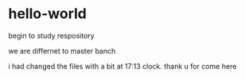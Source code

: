 # hello-world
begin to study  respository


we are differnet to master banch

i had changed the files with a bit at 17:13 clock.
thank u for come here 

